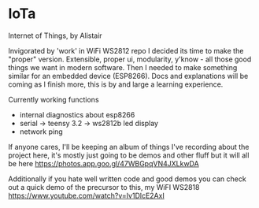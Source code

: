 # IoTa
Internet of Things, by Alistair

Invigorated by 'work' in WiFi WS2812 repo I decided its time to make the "proper" version. Extensible, proper ui, modularity, y'know - all those good things we want in modern software. Then I needed to make something similar for an embedded device (ESP8266). Docs and explanations will be coming as I finish more, this is by and large a learning experience.

Currently working functions
+ internal diagnostics about esp8266
+ serial -> teensy 3.2 -> ws2812b led display
+ network ping


If anyone cares, I'll be keeping an album of things I've recording about the project here, it's mostly just going to be demos and other fluff but it will all be here
https://photos.app.goo.gl/47WBGpqVN4JXLkwDA

Additionally if you hate well written code and good demos you can check out a quick demo of the precursor to this, my WiFI WS2818
https://www.youtube.com/watch?v=Iv1DlcE2AxI
